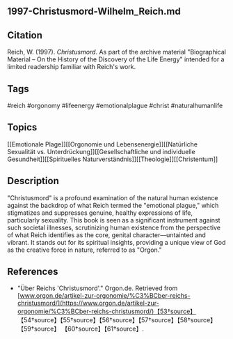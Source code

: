 ## 1997-Christusmord-Wilhelm_Reich.md

## Citation

Reich, W. (1997). _Christusmord_. As part of the archive material "Biographical
Material – On the History of the Discovery of the Life Energy" intended for a
limited readership familiar with Reich's work.

## Tags

#reich #orgonomy #lifeenergy #emotionalplague #christ #naturalhumanlife

## Topics

[[Emotionale Plage]][[Orgonomie und Lebensenergie]][[Natürliche Sexualität vs. Unterdrückung]][[Gesellschaftliche und individuelle Gesundheit]][[Spirituelles Naturverständnis]][[Theologie]][[Christentum]]

## Description

"Christusmord" is a profound examination of the natural human existence against
the backdrop of what Reich termed the "emotional plague," which stigmatizes and
suppresses genuine, healthy expressions of life, particularly sexuality. This
book is seen as a significant instrument against such societal illnesses,
scrutinizing human existence from the perspective of what Reich identifies as
the core, genital character—untainted and vibrant. It stands out for its
spiritual insights, providing a unique view of God as the creative force in
nature, referred to as "Orgon."

## References

- "Über Reichs 'Christusmord'." Orgon.de. Retrieved from
  [www.orgon.de/artikel-zur-orgonomie/%C3%BCber-reichs-christusmord/](https://www.orgon.de/artikel-zur-orgonomie/%C3%BCber-reichs-christusmord/)【53†source】
  【54†source】【55†source】【56†source】【57†source】【58†source】【59†source】
  【60†source】【61†source】.

